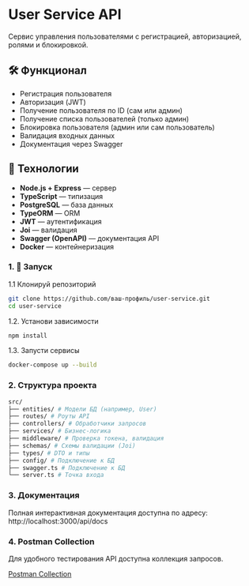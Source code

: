# User Service API

Сервис управления пользователями с регистрацией, авторизацией, ролями и блокировкой.

## 🛠️ Функционал

- Регистрация пользователя
- Авторизация (JWT)
- Получение пользователя по ID (сам или админ)
- Получение списка пользователей (только админ)
- Блокировка пользователя (админ или сам пользователь)
- Валидация входных данных
- Документация через Swagger

## 🧰 Технологии

- **Node.js + Express** — сервер
- **TypeScript** — типизация
- **PostgreSQL** — база данных
- **TypeORM** — ORM
- **JWT** — аутентификация
- **Joi** — валидация
- **Swagger (OpenAPI)** — документация API
- **Docker** — контейнеризация

### 1. 🚀 Запуск

1.1 Клонируй репозиторий

```bash
git clone https://github.com/ваш-профиль/user-service.git
cd user-service
```

1.2. Установи зависимости

```bash
npm install
```

1.3. Запусти сервисы

```bash
docker-compose up --build
```

### 2. Структура проекта

```bash
src/
├── entities/ # Модели БД (например, User)
├── routes/ # Роуты API
├── controllers/ # Обработчики запросов
├── services/ # Бизнес-логика
├── middleware/ # Проверка токена, валидация
├── schemas/ # Схемы валидации (Joi)
├── types/ # DTO и типы
├── config/ # Подключение к БД
├── swagger.ts # Подключение к БД
└── server.ts # Точка входа
```

### 3. Документация

Полная интерактивная документация доступна по адресу:
http://localhost:3000/api/docs

### 4. Postman Collection

Для удобного тестирования API доступна коллекция запросов.

[Postman Collection](https://telecoms-geoscientist-36440501-4149124.postman.co/workspace/Alexey-Chernecki's-Workspace~9895b577-0722-4852-8a7c-a22357aa0dac/collection/47106786-d1f0fe16-7e5d-43ea-9075-1cb8d4d2ad8f?action=share&source=copy-link&creator=47106786)
